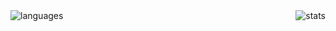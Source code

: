 <img align="right" alt="stats" src="https://github-readme-stats.vercel.app/api?username=cyberpoetry17&theme=blue-green"/> 
 <img align="left" alt="languages" src="https://github-readme-stats.vercel.app/api/top-langs/?username=cyberpoetry17&theme=blue-green"/>
